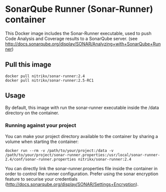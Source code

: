 # SonarQube Runner (Sonar-Runner) container

This Docker image includes the Sonar-Runner executable, used to push Code Analysis and Coverage results to a SonarQube server. (see http://docs.sonarqube.org/display/SONAR/Analyzing+with+SonarQube+Runner)

## Pull this image

```
docker pull nitrikx/sonar-runner:2.4
docker pull nitrikx/sonar-runner:2.5-RC1
```

## Usage

By default, this image with run the sonar-runner executable inside the /data directory on the container.

### Running against your project

You can make your project directory available to the container by sharing a volume when starting the container:

```
docker run --rm -v /path/to/your/project:/data -v /path/to/your/project/sonar-runner.properties:/usr/local/sonar-runner-2.4/conf/sonar-runner.properties nitrikx/sonar-runner:2.4
```

You can directly link the sonar-runner.properties file inside the container in order to control the runner configuration. Prefer using the sonar encryption feature to securise your credentials (http://docs.sonarqube.org/display/SONAR/Settings+Encryption).
